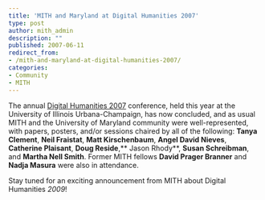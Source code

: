 ```yaml
---
title: 'MITH and Maryland at Digital Humanities 2007'
type: post
author: mith_admin
description: ""
published: 2007-06-11
redirect_from: 
- /mith-and-maryland-at-digital-humanities-2007/
categories:
- Community
- MITH
---
```

The annual [Digital Humanities 2007](http://www.digitalhumanities.org/dh2007/) conference, held this year at the University of Illinois Urbana-Champaign, has now concluded, and as usual MITH and the University of Maryland community were well-represented, with papers, posters, and/or sessions chaired by all of the following: **Tanya Clement**, **Neil Fraistat**, **Matt Kirschenbaum**, **Angel David Nieves**, **Catherine Plaisant**, **Doug Reside**,** Jason Rhody**, **Susan Schreibman**, and **Martha Nell Smith**. Former MITH fellows **David Prager Branner** and **Nadja Masura** were also in attendance.

Stay tuned for an exciting announcement from MITH about Digital Humanities _2009_!
